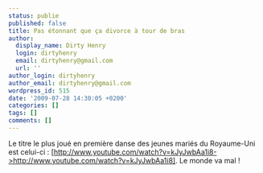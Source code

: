 ```yaml
---
status: publie
published: false
title: Pas étonnant que ça divorce à tour de bras
author:
  display_name: Dirty Henry
  login: dirtyhenry
  email: dirtyhenry@gmail.com
  url: ''
author_login: dirtyhenry
author_email: dirtyhenry@gmail.com
wordpress_id: 515
date: '2009-07-28 14:30:05 +0200'
categories: []
tags: []
comments: []
---
```

Le titre le plus joué en première danse des jeunes mariés du Royaume-Uni est celui-ci : [http://www.youtube.com/watch?v=kJyJwbAa1i8->http://www.youtube.com/watch?v=kJyJwbAa1i8]. Le monde va mal !
